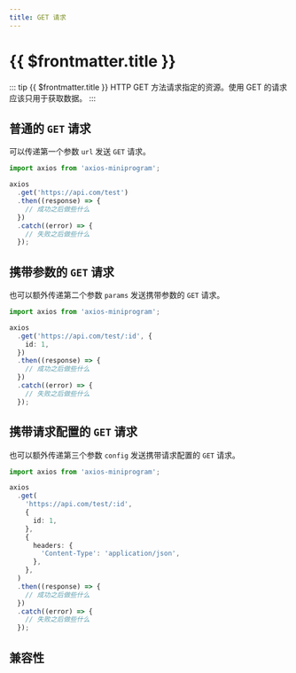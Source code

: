 ```yaml
---
title: GET 请求
---
```


# {{ $frontmatter.title }}

::: tip {{ $frontmatter.title }}
HTTP GET 方法请求指定的资源。使用 GET 的请求应该只用于获取数据。
:::

## 普通的 `GET` 请求

可以传递第一个参数 `url` 发送 `GET` 请求。

```ts
import axios from 'axios-miniprogram';

axios
  .get('https://api.com/test')
  .then((response) => {
    // 成功之后做些什么
  })
  .catch((error) => {
    // 失败之后做些什么
  });
```

## 携带参数的 `GET` 请求

也可以额外传递第二个参数 `params` 发送携带参数的 `GET` 请求。

```ts
import axios from 'axios-miniprogram';

axios
  .get('https://api.com/test/:id', {
    id: 1,
  })
  .then((response) => {
    // 成功之后做些什么
  })
  .catch((error) => {
    // 失败之后做些什么
  });
```

## 携带请求配置的 `GET` 请求

也可以额外传递第三个参数 `config` 发送携带请求配置的 `GET` 请求。

```ts
import axios from 'axios-miniprogram';

axios
  .get(
    'https://api.com/test/:id',
    {
      id: 1,
    },
    {
      headers: {
        'Content-Type': 'application/json',
      },
    },
  )
  .then((response) => {
    // 成功之后做些什么
  })
  .catch((error) => {
    // 失败之后做些什么
  });
```

## 兼容性

<VPCompatibility wx my swan jd tt='1.0.0' qq dd tt2 ks qh />
